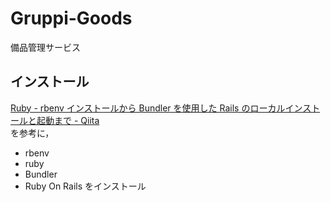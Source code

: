 # Gruppi-Goods 
備品管理サービス

## インストール
[Ruby - rbenv インストールから Bundler を使用した Rails のローカルインストールと起動まで - Qiita](http://qiita.com/egopro/items/aba12261c053eecd6d19)  
を参考に，
- rbenv
- ruby
- Bundler
- Ruby On Rails
をインストール